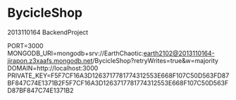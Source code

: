 # BycicleShop
2013110164
BackendProject

PORT=3000
MONGODB_URI=mongodb+srv://EarthChaotic:earth2102@2013110164-jirapon.z3xaafs.mongodb.net/BycicleShop?retryWrites=true&w=majority
DOMAIN=http://localhost:3000
PRIVATE_KEY=F5F7CF16A3D1263717781774312553E668F107C50D563FD87BF847C74E1371B2F5F7CF16A3D1263717781774312553E668F107C50D563FD87BF847C74E1371B2
